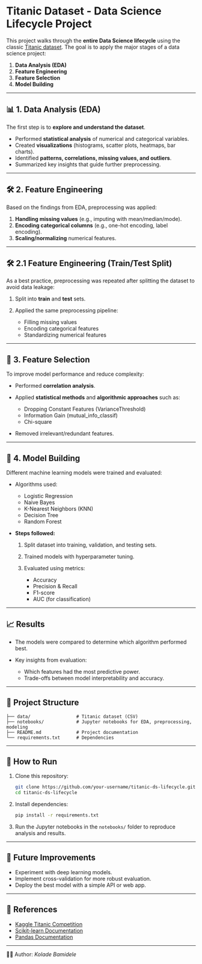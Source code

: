 # Titanic Dataset - Data Science Lifecycle Project

This project walks through the **entire Data Science lifecycle** using the classic [Titanic dataset](https://www.kaggle.com/c/titanic). The goal is to apply the major stages of a data science project:

1. **Data Analysis (EDA)**
2. **Feature Engineering**
3. **Feature Selection**
4. **Model Building**

---

## 📊 1. Data Analysis (EDA)

The first step is to **explore and understand the dataset**.

* Performed **statistical analysis** of numerical and categorical variables.
* Created **visualizations** (histograms, scatter plots, heatmaps, bar charts).
* Identified **patterns, correlations, missing values, and outliers**.
* Summarized key insights that guide further preprocessing.

---

## 🛠 2. Feature Engineering

Based on the findings from EDA, preprocessing was applied:

1. **Handling missing values** (e.g., imputing with mean/median/mode).
2. **Encoding categorical columns** (e.g., one-hot encoding, label encoding).
3. **Scaling/normalizing** numerical features.

---

## 🛠 2.1 Feature Engineering (Train/Test Split)

As a best practice, preprocessing was repeated after splitting the dataset to avoid data leakage:

1. Split into **train** and **test** sets.
2. Applied the same preprocessing pipeline:

   * Filling missing values
   * Encoding categorical features
   * Standardizing numerical features

---

## 🎯 3. Feature Selection

To improve model performance and reduce complexity:

* Performed **correlation analysis**.
* Applied **statistical methods** and **algorithmic approaches** such as:

  * Dropping Constant Features (VarianceThreshold)
  * Information Gain (mutual_info_classif)
  * Chi-square
* Removed irrelevant/redundant features.

---

## 🤖 4. Model Building

Different machine learning models were trained and evaluated:

* Algorithms used:

  * Logistic Regression
  * Naive Bayes
  * K-Nearest Neighbors (KNN)
  * Decision Tree
  * Random Forest

* **Steps followed:**

  1. Split dataset into training, validation, and testing sets.
  2. Trained models with hyperparameter tuning.
  3. Evaluated using metrics:

     * Accuracy
     * Precision & Recall
     * F1-score
     * AUC (for classification)

---

## 📈 Results

* The models were compared to determine which algorithm performed best.
* Key insights from evaluation:

  * Which features had the most predictive power.
  * Trade-offs between model interpretability and accuracy.

---

## 📂 Project Structure

```
├── data/                 # Titanic dataset (CSV)
├── notebooks/            # Jupyter notebooks for EDA, preprocessing, modeling
├── README.md             # Project documentation
└── requirements.txt      # Dependencies
```

---

## 🚀 How to Run

1. Clone this repository:

   ```bash
   git clone https://github.com/your-username/titanic-ds-lifecycle.git
   cd titanic-ds-lifecycle
   ```

2. Install dependencies:

   ```bash
   pip install -r requirements.txt
   ```

3. Run the Jupyter notebooks in the `notebooks/` folder to reproduce analysis and results.

---

## 🔮 Future Improvements

* Experiment with deep learning models.
* Implement cross-validation for more robust evaluation.
* Deploy the best model with a simple API or web app.

---

## 📌 References

* [Kaggle Titanic Competition](https://www.kaggle.com/c/titanic)
* [Scikit-learn Documentation](https://scikit-learn.org/stable/)
* [Pandas Documentation](https://pandas.pydata.org/)

---

👨‍💻 Author: *Kolade Bamidele*